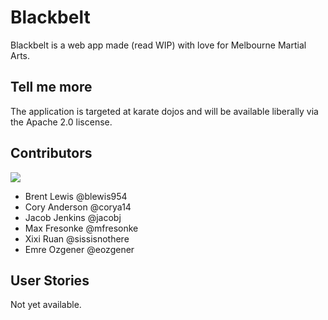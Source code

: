 # Blackbelt
Blackbelt is a web app made (read WIP) with love for Melbourne Martial Arts.

## Tell me more
The application is targeted at karate dojos and will be available liberally via
the Apache 2.0 liscense.

## Contributors

![](https://avatars1.githubusercontent.com/u/10470227?v=3&s=200)

- Brent Lewis @blewis954
- Cory Anderson @corya14
- Jacob Jenkins @jacobj
- Max Fresonke @mfresonke
- Xixi Ruan @sissisnothere
- Emre Ozgener @eozgener

## User Stories
Not yet available.

